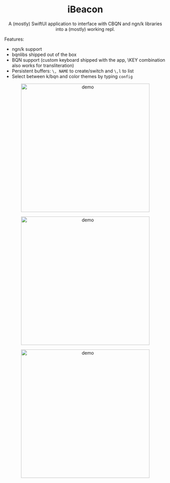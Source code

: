 <h1 align="center">iBeacon</h1>
<p align="center">
A (mostly) SwiftUI application to interface with CBQN and ngn/k libraries into a (mostly) working repl.
</p>

Features:
- ngn/k support</span>
- bqnlibs shipped out of the box
- BQN support (custom keyboard shipped with the app, \KEY combination also works for transliteration)</span>
- Persistent buffers: `\, NAME` to create/switch and `\,l` to list</span>
- Select between k/bqn and color themes by typing `config`

<p align="center">
  <img height="400" src="https://i.ibb.co/mSysf5b/IMG-3822.jpg" alt="demo"/>
</p>  
<p align="center">
  <img width="400" src="https://i.ibb.co/f0kRBGD/Clean-Shot-2023-06-11-at-01-25-37-2x.png" alt="demo"/>
</p>  
<p align="center">
  <img width="400" src="https://i.ibb.co/YX138TN/Clean-Shot-2023-06-11-at-01-25-55-2x.png" alt="demo"/>
</p>

